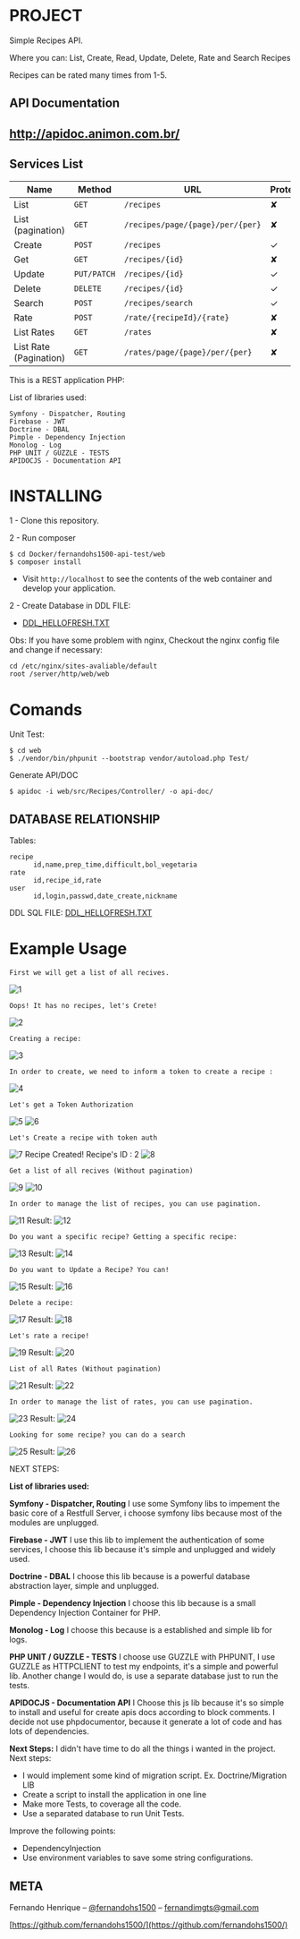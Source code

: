 
PROJECT 
==============

Simple Recipes API.

Where you can: List, Create, Read, Update, Delete, Rate and Search Recipes

Recipes can be rated many times from 1-5.



API Documentation
------------------

http://apidoc.animon.com.br/
------------------



Services List
------------------

| Name   | Method      | URL                    | Protected |
| ---    | ---         | ---                    | ---       |
| List   | `GET`       | `/recipes`             | ✘         |
| List (pagination)  | `GET`       | `/recipes/page/{page}/per/{per}`             | ✘         |
| Create | `POST`      | `/recipes`             | ✓         |
| Get    | `GET`       | `/recipes/{id}`        | ✘         |
| Update | `PUT/PATCH` | `/recipes/{id}`        | ✓         |
| Delete | `DELETE`    | `/recipes/{id}`        | ✓         |
| Search   | `POST`      | `/recipes/search` | ✓         |
| Rate   | `POST`      | `/rate/{recipeId}/{rate}` | ✘         | 
| List Rates   | `GET`      | `/rates` | ✘         | 
| List Rate (Pagination)   | `GET`      | `/rates/page/{page}/per/{per}` | ✘         | 

This is a REST application PHP:
        
List of libraries used:
    
    Symfony - Dispatcher, Routing
    Firebase - JWT 
    Doctrine - DBAL
    Pimple - Dependency Injection 
    Monolog - Log
    PHP UNIT / GUZZLE - TESTS
    APIDOCJS - Documentation API
    

INSTALLING
==============

1 - Clone this repository.

2 - Run composer 

    $ cd Docker/fernandohs1500-api-test/web
    $ composer install

- Visit `http://localhost` to see the contents of the web container and develop your application.

2 - Create Database in DDL FILE:

- [DDL_HELLOFRESH.TXT](https://github.com/fernandohs1500/todolist/files/2569632/DDL_HELLOFRESH.TXT)
        

 Obs: If you have some problem with nginx, Checkout the nginx config file and change if necessary:

    cd /etc/nginx/sites-avaliable/default 
    root /server/http/web/web
    

Comands
==============

Unit Test:
    
    $ cd web
    $ ./vendor/bin/phpunit --bootstrap vendor/autoload.php Test/
    
Generate API/DOC
    
    $ apidoc -i web/src/Recipes/Controller/ -o api-doc/


DATABASE RELATIONSHIP
----------------------------

Tables:
    
    recipe
          id,name,prep_time,difficult,bol_vegetaria
    rate
          id,recipe_id,rate
    user
          id,login,passwd,date_create,nickname 
     

DDL SQL FILE: [DDL_HELLOFRESH.TXT](https://github.com/fernandohs1500/todolist/files/2569632/DDL_HELLOFRESH.TXT)

Example Usage
==============

    First we will get a list of all recives.
![1](https://user-images.githubusercontent.com/1281429/48314964-05de5480-e5b8-11e8-965e-562c1126d2f6.png)

    Oops! It has no recipes, let's Crete!
![2](https://user-images.githubusercontent.com/1281429/48314965-05de5480-e5b8-11e8-8235-51e16d683cc5.png)

    Creating a recipe:
![3](https://user-images.githubusercontent.com/1281429/48314966-05de5480-e5b8-11e8-9e0e-f74105811a5a.png)

    In order to create, we need to inform a token to create a recipe :
![4](https://user-images.githubusercontent.com/1281429/48314967-05de5480-e5b8-11e8-9860-10824cc9f6a0.png)

    Let's get a Token Authorization
![5](https://user-images.githubusercontent.com/1281429/48314968-0676eb00-e5b8-11e8-9826-10b3eccd0ea0.png)
![6](https://user-images.githubusercontent.com/1281429/48314969-0676eb00-e5b8-11e8-9227-016067121b09.png)

    Let's Create a recipe with token auth
![7](https://user-images.githubusercontent.com/1281429/48314970-070f8180-e5b8-11e8-8282-647a36d6b405.png)
Recipe Created! Recipe's ID : 2
![8](https://user-images.githubusercontent.com/1281429/48314971-070f8180-e5b8-11e8-996a-fcbee08d4aeb.png)

    Get a list of all recives (Without pagination)
![9](https://user-images.githubusercontent.com/1281429/48314972-070f8180-e5b8-11e8-8f50-b3939eb118f1.png)
![10](https://user-images.githubusercontent.com/1281429/48314973-07a81800-e5b8-11e8-9c7f-b0e738a7fc35.png)

    In order to manage the list of recipes, you can use pagination.
![11](https://user-images.githubusercontent.com/1281429/48314974-07a81800-e5b8-11e8-8b5b-e58e0172444b.png)
Result:
![12](https://user-images.githubusercontent.com/1281429/48314975-07a81800-e5b8-11e8-9719-61c4983cb736.png)

    Do you want a specific recipe? Getting a specific recipe:
![13](https://user-images.githubusercontent.com/1281429/48314977-0840ae80-e5b8-11e8-9c63-448a0e7e4400.png)
   Result:
![14](https://user-images.githubusercontent.com/1281429/48314978-0840ae80-e5b8-11e8-94bf-436e1e566202.png)

    Do you want to Update a Recipe? You can!
![15](https://user-images.githubusercontent.com/1281429/48314979-0840ae80-e5b8-11e8-8059-053081406541.png)
Result:
![16](https://user-images.githubusercontent.com/1281429/48314980-0840ae80-e5b8-11e8-9dae-640f1192ac3a.png)

    Delete a recipe:
![17](https://user-images.githubusercontent.com/1281429/48314981-08d94500-e5b8-11e8-978d-c1aa229ce3ea.png)
Result:
![18](https://user-images.githubusercontent.com/1281429/48314982-08d94500-e5b8-11e8-817c-0d0e178961a5.png)

    Let's rate a recipe!
![19](https://user-images.githubusercontent.com/1281429/48314983-08d94500-e5b8-11e8-909d-eb20eceac154.png)
Result:
![20](https://user-images.githubusercontent.com/1281429/48314984-0971db80-e5b8-11e8-9d56-0fc6299333b4.png)

    List of all Rates (Without pagination)
![21](https://user-images.githubusercontent.com/1281429/48314985-0971db80-e5b8-11e8-8937-42edf0475566.png)
Result:
![22](https://user-images.githubusercontent.com/1281429/48314986-0a0a7200-e5b8-11e8-9db0-10373e093f9d.png)

    In order to manage the list of rates, you can use pagination.
![23](https://user-images.githubusercontent.com/1281429/48314987-0a0a7200-e5b8-11e8-9bba-7139e7524452.png)
Result:
![24](https://user-images.githubusercontent.com/1281429/48314988-0a0a7200-e5b8-11e8-8e46-a1b900ec9599.png)

    Looking for some recipe? you can do a search
![25](https://user-images.githubusercontent.com/1281429/48314989-0aa30880-e5b8-11e8-8203-506b59a4e105.png)
Result:
![26](https://user-images.githubusercontent.com/1281429/48314990-0aa30880-e5b8-11e8-9052-907663968a37.png)


NEXT STEPS:

**List of libraries used:**

**Symfony - Dispatcher, Routing**
I use some Symfony libs to impement the basic core of a Restfull Server, i choose symfony libs because most of the modules are unplugged.

**Firebase - JWT** 
 I use this lib to implement the authentication of some services, I choose this lib because it's simple and unplugged and widely used.

**Doctrine - DBAL**
I choose this lib because is a powerful database abstraction layer, simple and unplugged.

**Pimple - Dependency Injection** 
 I choose this lib because is a small Dependency Injection Container for PHP.

**Monolog - Log**
I choose this because is a established and simple lib for logs.

**PHP UNIT / GUZZLE - TESTS**
I choose use GUZZLE with PHPUNIT, I use GUZZLE  as HTTPCLIENT to test my endpoints, it's a simple and powerful lib.
Another change I would do, is use a separate database just to run the tests.

**APIDOCJS - Documentation API**
I Choose this js lib because it's so simple to install and useful for create apis docs according to block comments.
I decide not use phpdocumentor, because it generate a lot of code and has lots of dependencies.

**Next Steps:**
I didn't have time to do all the things i wanted in the project. Next steps:

- I would implement some kind of migration script. Ex. Doctrine/Migration LIB
- Create a script to install the application in one line
- Make more Tests, to coverage all the code.
- Use a separated database to run Unit Tests.

Improve the following points:
- DependencyInjection
- Use environment variables to save some string configurations.


META
----------------------------

Fernando Henrique – [@fernandohs1500](https://www.linkedin.com/in/fernandohs1500/) – fernandimgts@gmail.com

[https://github.com/fernandohs1500/](https://github.com/fernandohs1500/)